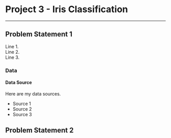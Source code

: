 # Project 3 - Iris Classification

---

## Problem Statement 1

Line 1.  
Line 2.  
Line 3.  

### Data

#### Data Source
Here are my data sources. <br>
* Source 1
* Source 2
* Source 3

## Problem Statement 2




